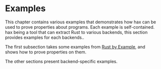 # Examples

This chapter contains various examples that demonstrates how hax can
be used to prove properties about programs. Each example is
self-contained. hax being a tool that can extract Rust to various
backends, this section provides examples for each backends..

The first subsection takes some examples from [Rust by
Example](https://doc.rust-lang.org/rust-by-example/), and shows how to
prove properties on them.

The other sections present backend-specific examples.
